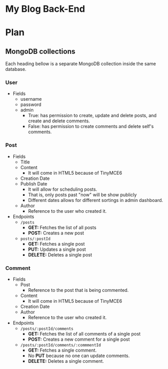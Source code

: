 # My Blog Back-End

# Plan

## MongoDB collections
Each heading bellow is a separate MongoDB collection inside the same database.

### User
* Fields
  * username
  * password
  * admin
    * True: has permission to create, update and delete posts, and create and delete comments.
    * False: has permission to create comments and delete self's comments.

### Post
* Fields
  * Title
  * Content
    * It will come in HTML5 because of TinyMCE6
  * Creation Date
  * Publish Date
    * It will allow for scheduling posts.
    * That is, only posts past "now" will be show publicly
    * Different dates allows for different sortings in admin dashboard.
  * Author
    * Reference to the user who created it.
* Endpoints
  * `/posts`
    * **GET:** Fetches the list of all posts
    * **POST:** Creates a new post
  * `posts/:postId`
    * **GET:** Fetches a single post
    * **PUT:** Updates a single post
    * **DELETE:** Deletes a single post

### Comment
* Fields
  * Post
    * Reference to the post that is being commented.
  * Content
    * It will come in HTML5 because of TinyMCE6
  * Creation Date
  * Author
    * Reference to the user who created it.
* Endpoints
  * `/posts/:postId/comments`
    * **GET:** Fetches the list of all comments of a single post
    * **POST:** Creates a new comment for a single post
  * `/posts/:postId/comments/:commmentId`
    * **GET:** Fetches a single comment.
    * No **PUT** because no one can update comments.
    * **DELETE:** Deletes a single comment.